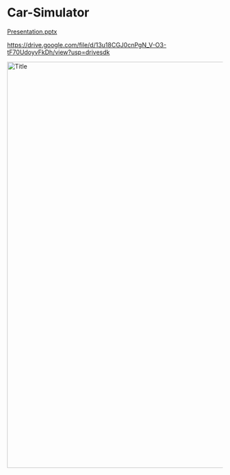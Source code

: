 # Car-Simulator
[Presentation.pptx](https://github.com/user-attachments/files/21435045/Presentation.pptx)

https://drive.google.com/file/d/13u18CGJ0cnPgN_V-O3-tF70UdoyvFkDh/view?usp=drivesdk

<img width="1692" height="948" alt="Title" src="https://github.com/user-attachments/assets/ddca7cf6-8a37-4584-b29a-c82d56d6b907" />
